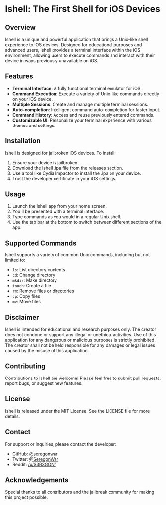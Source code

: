 # Ishell: The First Shell for iOS Devices

## Overview

Ishell is a unique and powerful application that brings a Unix-like shell experience to iOS devices. Designed for educational purposes and advanced users, Ishell provides a terminal interface within the iOS environment, allowing users to execute commands and interact with their device in ways previously unavailable on iOS.

## Features

- **Terminal Interface**: A fully functional terminal emulator for iOS.
- **Command Execution**: Execute a variety of Unix-like commands directly on your iOS device.
- **Multiple Sessions**: Create and manage multiple terminal sessions.
- **Auto-completion**: Intelligent command auto-completion for faster input.
- **Command History**: Access and reuse previously entered commands.
- **Customizable UI**: Personalize your terminal experience with various themes and settings.

## Installation

Ishell is designed for jailbroken iOS devices. To install:

1. Ensure your device is jailbroken.
2. Download the Ishell .ipa file from the releases section.
3. Use a tool like Cydia Impactor to install the .ipa on your device.
4. Trust the developer certificate in your iOS settings.

## Usage

1. Launch the Ishell app from your home screen.
2. You'll be presented with a terminal interface.
3. Type commands as you would in a regular Unix shell.
4. Use the tab bar at the bottom to switch between different sections of the app.

## Supported Commands

Ishell supports a variety of common Unix commands, including but not limited to:

- `ls`: List directory contents
- `cd`: Change directory
- `mkdir`: Make directory
- `touch`: Create a file
- `rm`: Remove files or directories
- `cp`: Copy files
- `mv`: Move files

## Disclaimer

Ishell is intended for educational and research purposes only. The creator does not condone or support any illegal or unethical activities. Use of this application for any dangerous or malicious purposes is strictly prohibited. The creator shall not be held responsible for any damages or legal issues caused by the misuse of this application.

## Contributing

Contributions to Ishell are welcome! Please feel free to submit pull requests, report bugs, or suggest new features.

## License

Ishell is released under the MIT License. See the LICENSE file for more details.

## Contact

For support or inquiries, please contact the developer:

- GitHub: [@seregonwar](https://github.com/seregonwar)
- Twitter: [@SeregonWar](https://x.com/SeregonWar)
- Reddit: [/u/S3R3GON/](https://www.reddit.com/user/S3R3GON/)

## Acknowledgements

Special thanks to all contributors and the jailbreak community for making this project possible.
